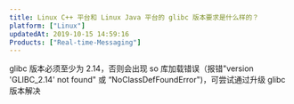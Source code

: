 ```yaml
---
title: Linux C++ 平台和 Linux Java 平台的 glibc 版本要求是什么样的？
platform: ["Linux"]
updatedAt: 2019-10-15 14:59:16
Products: ["Real-time-Messaging"]
---
```


glibc 版本必须至少为 2.14，否则会出现 so 库加载错误（报错"version 'GLIBC_2.14' not found" 或 “NoClassDefFoundError")，可尝试通过升级 glibc 版本解决
